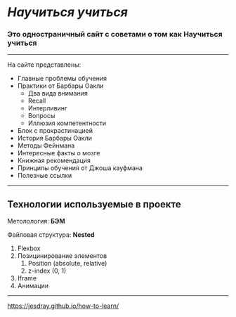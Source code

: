 # ***Научиться учиться***

### Это одностраничный сайт с советами о том как **Научиться учиться**
---

На сайте представлены: 

- Главные проблемы обучения 
- Практики от Барбары Оакли
  - Два вида внимания
  - Recall
  - Интерливинг
  - Вопросы
  - Иллюзия компетентности
- Блок с прокрастинацией
- История Барбары Оакли
- Методы Фейнмана
- Интересные факты о мозге
- Книжная рекомендация
- Принципы обучения от Джоша кауфмана
- Полезные ссылки

---
## Технологии используемые в проекте

Метолология: **БЭМ**

Файловая структура: **Nested**

1. Flexbox
2. Позицинирование элементов
   1. Position (absolute, relative)
   2. z-index (0, 1)
3. Iframe
4. Анимации

---

https://jesdray.github.io/how-to-learn/
